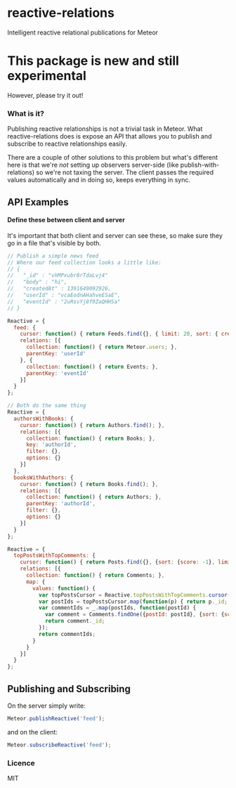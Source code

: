 reactive-relations
==================

Intelligent reactive relational publications for Meteor

# This package is new and still experimental
However, please try it out!

### What is it?

Publishing reactive relationships is not a trivial task in Meteor. What reactive-relations does is expose an API that allows you to publish and subscribe to reactive relationships easily.


 There are a couple of other solutions to this problem but what's different here is that we're *not* setting up observers server-side (like publish-with-relations) so we're not taxing the server. The client passes the required values automatically and in doing so, keeps everything in sync.

## API Examples

#### Define these between client and server

It's important that both client and server can see these, so make sure they go in a file that's visible by both.

```javascript
// Publish a simple news feed
// Where our feed collection looks a little like:
// {
//   "_id" : "vhMPxubr8rTdaLvj4"
//   "body" : "hi",
//   "createdAt" : 1391649092926,
//   "userId" : "vcaEodnAHahveESaE",
//   "eventId" : "2uRsvYj8f9ZaQHHSa"
// }

Reactive = {
  feed: {
    cursor: function() { return Feeds.find({}, { limit: 20, sort: { createdAt: -1 }}); },
    relations: [{
      collection: function() { return Meteor.users; },
      parentKey: 'userId'
    }, {
      collection: function() { return Events; },
      parentKey: 'eventId'
    }]
  }
};
```

```javascript
// Both do the same thing
Reactive = {
  authorsWithBooks: {
    cursor: function() { return Authors.find(); },
    relations: [{
      collection: function() { return Books; },
      key: 'authorId',
      filter: {},
      options: {}
    }]
  },
  booksWithAuthors: {
    cursor: function() { return Books.find(); },
    relations: [{
      collection: function() { return Authors; },
      parentKey: 'authorId',
      filter: {},
      options: {}
    }]
  }
};

```

```javascript
Reactive = {
  topPostsWithTopComments: {
    cursor: function() { return Posts.find({}, {sort: {score: -1}, limit: 30}); },
    relations: [{
      collection: function() { return Comments; },
      map: {
        values: function() {
          var topPostsCursor = Reactive.topPostsWithTopComments.cursor();
          var postIds = topPostsCursor.map(function(p) { return p._id; });
          var commentIds = _.map(postIds, function(postId) {
            var comment = Comments.findOne({postId: postId}, {sort: {score: -1}});
            return comment._id;
          });
          return commentIds;
        }
      }
    }]
  }
};
```


## Publishing and Subscribing

On the server simply write:
```javascript
Meteor.publishReactive('feed');
```

and on the client:
```javascript
Meteor.subscribeReactive('feed');
```

### Licence

MIT
